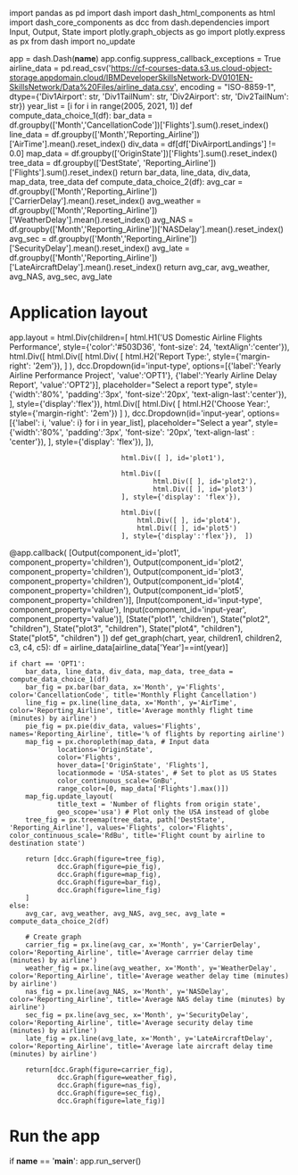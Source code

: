 import pandas as pd
import dash
import dash_html_components as html
import dash_core_components as dcc
from dash.dependencies import Input, Output, State
import plotly.graph_objects as go
import plotly.express as px
from dash import no_update

app = dash.Dash(__name__)
app.config.suppress_callback_exceptions = True
airline_data =  pd.read_csv('https://cf-courses-data.s3.us.cloud-object-storage.appdomain.cloud/IBMDeveloperSkillsNetwork-DV0101EN-SkillsNetwork/Data%20Files/airline_data.csv', 
                            encoding = "ISO-8859-1",
                            dtype={'Div1Airport': str, 'Div1TailNum': str, 
                                   'Div2Airport': str, 'Div2TailNum': str})
year_list = [i for i in range(2005, 2021, 1)]
def compute_data_choice_1(df):
    bar_data = df.groupby(['Month','CancellationCode'])['Flights'].sum().reset_index()
    line_data = df.groupby(['Month','Reporting_Airline'])['AirTime'].mean().reset_index()
    div_data = df[df['DivAirportLandings'] != 0.0]
    map_data = df.groupby(['OriginState'])['Flights'].sum().reset_index()
    tree_data = df.groupby(['DestState', 'Reporting_Airline'])['Flights'].sum().reset_index()
    return bar_data, line_data, div_data, map_data, tree_data
def compute_data_choice_2(df):
    avg_car = df.groupby(['Month','Reporting_Airline'])['CarrierDelay'].mean().reset_index()
    avg_weather = df.groupby(['Month','Reporting_Airline'])['WeatherDelay'].mean().reset_index()
    avg_NAS = df.groupby(['Month','Reporting_Airline'])['NASDelay'].mean().reset_index()
    avg_sec = df.groupby(['Month','Reporting_Airline'])['SecurityDelay'].mean().reset_index()
    avg_late = df.groupby(['Month','Reporting_Airline'])['LateAircraftDelay'].mean().reset_index()
    return avg_car, avg_weather, avg_NAS, avg_sec, avg_late

# Application layout
app.layout = html.Div(children=[ html.H1('US Domestic Airline Flights Performance',
                                style={'color':'#503D36', 'font-size': 24,
                                'textAlign':'center'}),
                                html.Div([
                                    html.Div([
                                        html.Div(
                                            [
                                            html.H2('Report Type:', style={'margin-right': '2em'}),
                                            ]
                                         ),
                                        dcc.Dropdown(id='input-type',
                                                    options=[{'label':'Yearly Airline Performance Project', 'value':'OPT1'},
                                                            {'label':'Yearly Airline Delay Report', 'value':'OPT2'}],
                                                            placeholder="Select a report type",
                                                            style={'width':'80%', 'padding':'3px', 'font-size':'20px', 'text-align-last':'center'}),
                                    ], style={'display':'flex'}),
                                html.Div([
                                    html.Div(
                                            [
                                            html.H2('Choose Year:', style={'margin-right': '2em'})
                                            ]
                                        ),
                                            dcc.Dropdown(id='input-year',
                                                     options=[{'label': i, 'value': i} for i in year_list],
                                                     placeholder="Select a year",
                                                     style={'width':'80%', 'padding':'3px', 'font-size': '20px', 'text-align-last' : 'center'}),
                                            ], style={'display': 'flex'}),
                                        ]),

                                html.Div([ ], id='plot1'),

                                html.Div([
                                        html.Div([ ], id='plot2'),
                                        html.Div([ ], id='plot3')
                                ], style={'display': 'flex'}),

                                html.Div([
                                    html.Div([ ], id='plot4'),
                                    html.Div([ ], id='plot5')
                                ], style={'display':'flex'}),  ])

@app.callback( [Output(component_id='plot1', component_property='children'),
                Output(component_id='plot2', component_property='children'),
                Output(component_id='plot3', component_property='children'),
                Output(component_id='plot4', component_property='children'),
                Output(component_id='plot5', component_property='children')],
                [Input(component_id='input-type', component_property='value'),
                Input(component_id='input-year', component_property='value')],
                [State("plot1", 'children'), State("plot2", "children"),
                State("plot3", "children"), State("plot4", "children"),
                State("plot5", "children")
                ])
def get_graph(chart, year, children1, children2, c3, c4, c5):
    df = airline_data[airline_data['Year']==int(year)]

    if chart == 'OPT1':
        bar_data, line_data, div_data, map_data, tree_data = compute_data_choice_1(df)
        bar_fig = px.bar(bar_data, x='Month', y='Flights', color='CancellationCode', title='Monthly Flight Cancellation')
        line_fig = px.line(line_data, x='Month', y='AirTime', color='Reporting_Airline', title='Average monthly flight time (minutes) by airline')
        pie_fig = px.pie(div_data, values='Flights', names='Reporting_Airline', title='% of flights by reporting airline')
        map_fig = px.choropleth(map_data, # Input data
                locations='OriginState',
                color='Flights', 
                hover_data=['OriginState', 'Flights'],
                locationmode = 'USA-states', # Set to plot as US States
                color_continuous_scale='GnBu',
                range_color=[0, map_data['Flights'].max()])
        map_fig.update_layout(
                title_text = 'Number of flights from origin state',
                geo_scope='usa') # Plot only the USA instead of globe
        tree_fig = px.treemap(tree_data, path['DestState', 'Reporting_Airline'], values='Flights', color='Flights', color_continuous_scale='RdBu', title='Flight count by airline to destination state')

        return [dcc.Graph(figure=tree_fig),
                dcc.Graph(figure=pie_fig),
                dcc.Graph(figure=map_fig),
                dcc.Graph(figure=bar_fig),
                dcc.Graph(figure=line_fig)
        ]
    else: 
        avg_car, avg_weather, avg_NAS, avg_sec, avg_late = compute_data_choice_2(df)

        # Create graph
        carrier_fig = px.line(avg_car, x='Month', y='CarrierDelay', color='Reporting_Airline', title='Average carrrier delay time (minutes) by airline')
        weather_fig = px.line(avg_weather, x='Month', y='WeatherDelay', color='Reporting_Airline', title='Average weather delay time (minutes) by airline')
        nas_fig = px.line(avg_NAS, x='Month', y='NASDelay', color='Reporting_Airline', title='Average NAS delay time (minutes) by airline')
        sec_fig = px.line(avg_sec, x='Month', y='SecurityDelay', color='Reporting_Airline', title='Average security delay time (minutes) by airline')
        late_fig = px.line(avg_late, x='Month', y='LateAircraftDelay', color='Reporting_Airline', title='Average late aircraft delay time (minutes) by airline')

        return[dcc.Graph(figure=carrier_fig),
                dcc.Graph(figure=weather_fig),
                dcc.Graph(figure=nas_fig),
                dcc.Graph(figure=sec_fig),
                dcc.Graph(figure=late_fig)]

# Run the app
if __name__ == '__main__':
    app.run_server()


